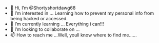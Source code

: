 - 👋 Hi, I’m @Shortyshortdawg68
- 👀 I’m interested in ... Learning how to prevent my personal info from being hacked or accessed.
- 🌱 I’m currently learning ... Everything i can!!!
- 💞️ I’m looking to collaborate on ...
- 📫 How to reach me ...Well, youll know where to find me......

<!---
Shortyshortdawg68/Shortyshortdawg68 is a ✨ special ✨ repository because its `README.md` (this file) appears on your GitHub profile.
You can click the Preview link to take a look at your changes.
--->
